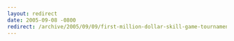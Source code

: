 ```yaml
---
layout: redirect
date: 2005-09-08 -0800
redirect: /archive/2005/09/09/first-million-dollar-skill-game-tournament.aspx/
---
```

